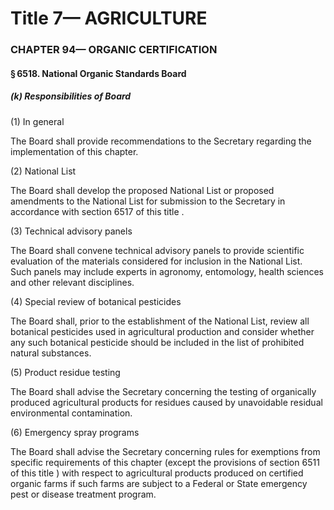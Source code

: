
# Title 7— AGRICULTURE
### CHAPTER 94— ORGANIC CERTIFICATION
#### § 6518. National Organic Standards Board
##### (k) Responsibilities of Board

(1) In general

The Board shall provide recommendations to the Secretary regarding the implementation of this chapter.

(2) National List

The Board shall develop the proposed National List or proposed amendments to the National List for submission to the Secretary in accordance with section 6517 of this title .

(3) Technical advisory panels

The Board shall convene technical advisory panels to provide scientific evaluation of the materials considered for inclusion in the National List. Such panels may include experts in agronomy, entomology, health sciences and other relevant disciplines.

(4) Special review of botanical pesticides

The Board shall, prior to the establishment of the National List, review all botanical pesticides used in agricultural production and consider whether any such botanical pesticide should be included in the list of prohibited natural substances.

(5) Product residue testing

The Board shall advise the Secretary concerning the testing of organically produced agricultural products for residues caused by unavoidable residual environmental contamination.

(6) Emergency spray programs

The Board shall advise the Secretary concerning rules for exemptions from specific requirements of this chapter (except the provisions of section 6511 of this title ) with respect to agricultural products produced on certified organic farms if such farms are subject to a Federal or State emergency pest or disease treatment program.
